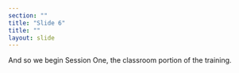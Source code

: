```yaml
---
section: ""
title: "Slide 6"
title: ""
layout: slide
---
```


And so we begin Session One, the classroom portion of the training. 
